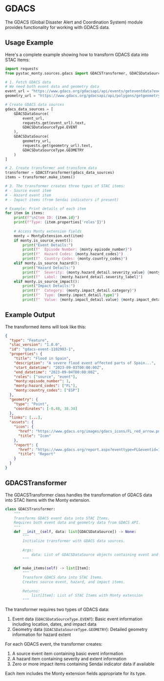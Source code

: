 # GDACS

The GDACS (Global Disaster Alert and Coordination System) module provides functionality for working with GDACS data.

## Usage Example

Here's a complete example showing how to transform GDACS data into STAC Items:

```python
import requests
from pystac_monty.sources.gdacs import GDACSTransformer, GDACSDataSource, GDACSDataSourceType

# 1. Fetch GDACS data
# We need both event data and geometry data
event_url = "https://www.gdacs.org/gdacsapi/api/events/geteventdata?eventtype=FL&eventid=1102983&episodeid=1"
geometry_url = "https://www.gdacs.org/gdacsapi/api/polygons/getgeometry?eventtype=FL&eventid=1102983&episodeid=1"

# Create GDACS data sources
gdacs_data_sources = [
    GDACSDataSource(
        event_url,
        requests.get(event_url).text,
        GDACSDataSourceType.EVENT
    ),
    GDACSDataSource(
        geometry_url,
        requests.get(geometry_url).text,
        GDACSDataSourceType.GEOMETRY
    )
]

# 2. Create transformer and transform data
transformer = GDACSTransformer(gdacs_data_sources)
items = transformer.make_items()

# 3. The transformer creates three types of STAC items:
# - Source event item
# - Hazard event item  
# - Impact items (from Sendai indicators if present)

# Example: Print details of each item
for item in items:
    print(f"\nItem ID: {item.id}")
    print(f"Type: {item.properties['roles']}")
    
    # Access Monty extension fields
    monty = MontyExtension.ext(item)
    if monty.is_source_event():
        print("Event Details:")
        print(f"  Episode Number: {monty.episode_number}")
        print(f"  Hazard Codes: {monty.hazard_codes}")
        print(f"  Country Codes: {monty.country_codes}")
    elif monty.is_source_hazard():
        print("Hazard Details:")
        print(f"  Severity: {monty.hazard_detail.severity_value} {monty.hazard_detail.severity_unit}")
        print(f"  Label: {monty.hazard_detail.severity_label}")
    elif monty.is_source_impact():
        print("Impact Details:")
        print(f"  Category: {monty.impact_detail.category}")
        print(f"  Type: {monty.impact_detail.type}")
        print(f"  Value: {monty.impact_detail.value} {monty.impact_detail.unit}")
```

## Example Output

The transformed items will look like this:

```json
{
  "type": "Feature",
  "stac_version": "1.0.0",
  "id": "gdacs-event-1102983-1",
  "properties": {
    "title": "Flood in Spain",
    "description": "A severe flood event affected parts of Spain...",
    "start_datetime": "2023-09-03T00:00:00Z",
    "end_datetime": "2023-09-04T00:00:00Z",
    "roles": ["source", "event"],
    "monty:episode_number": 1,
    "monty:hazard_codes": ["FL"],
    "monty:country_codes": ["ESP"]
  },
  "geometry": {
    "type": "Point",
    "coordinates": [-0.48, 38.34]
  },
  "links": [...],
  "assets": {
    "icon": {
      "href": "https://www.gdacs.org/images/gdacs_icons/FL_red_arrow.png",
      "title": "Icon"
    },
    "report": {
      "href": "https://www.gdacs.org/report.aspx?eventtype=FL&eventid=1102983",
      "title": "Report"
    }
  }
}
```

## GDACSTransformer

The GDACSTransformer class handles the transformation of GDACS data into STAC Items with the Monty extension.

```python
class GDACSTransformer:
    """
    Transforms GDACS event data into STAC Items.
    Requires both event data and geometry data from GDACS API.
    """
    def __init__(self, data: list[GDACSDataSource]) -> None:
        """
        Initialize transformer with GDACS data sources.
        
        Args:
            data: List of GDACSDataSource objects containing event and geometry data
        """
        
    def make_items(self) -> list[Item]:
        """
        Transform GDACS data into STAC Items.
        Creates source event, hazard, and impact items.
        
        Returns:
            list[Item]: List of STAC Items with Monty extension
        """
```

The transformer requires two types of GDACS data:

1. Event data (`GDACSDataSourceType.EVENT`): Basic event information including location, dates, and impact data
2. Geometry data (`GDACSDataSourceType.GEOMETRY`): Detailed geometry information for hazard extent

For each GDACS event, the transformer creates:

1. A source event item containing basic event information
2. A hazard item containing severity and extent information
3. Zero or more impact items containing Sendai indicator data if available

Each item includes the Monty extension fields appropriate for its type.
